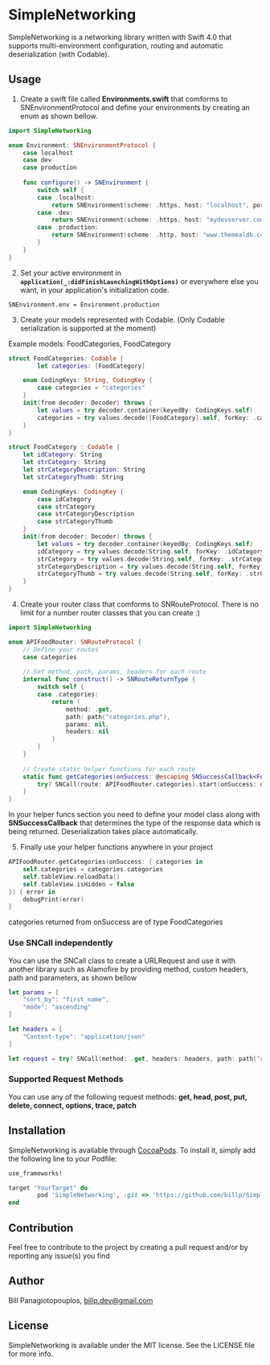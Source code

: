 # SimpleNetworking

SimpleNetworking is a networking library written with Swift 4.0 that supports multi-environment configuration, routing and automatic deserialization (with Codable).

## Usage

1. Create a swift file called **Environments.swift** that comforms to SNEnvironmentProtocol and define your environments by creating an enum as shown bellow. 

```swift
import SimpleNetworking

enum Environment: SNEnvironmentProtocol {
    case localhost
    case dev
    case production
    
    func configure() -> SNEnvironment {
        switch self {
        case .localhost:
            return SNEnvironment(scheme: .https, host: "localhost", port: 8080)
        case .dev:
            return SNEnvironment(scheme: .https, host: "mydevserver.com", suffix: path("v1"))
        case .production:
            return SNEnvironment(scheme: .http, host: "www.themealdb.com", suffix: path("api", "json", "v1", "1"))
        }
    }
}
```

2. Set your active environment in **`application(_:didFinishLaunchingWithOptions)`** or everywhere else you want, in your application's initialization code.

```
SNEnvironment.env = Environment.production
```

3. Create your models represented with Codable. (Only Codable serialization is supported at the moment)

Example models: FoodCategories, FoodCategory

```swift
struct FoodCategories: Codable {
    	let categories: [FoodCategory]

	enum CodingKeys: String, CodingKey {
		case categories = "categories"
	}
	init(from decoder: Decoder) throws {
		let values = try decoder.container(keyedBy: CodingKeys.self)
		categories = try values.decode([FoodCategory].self, forKey: .categories)
	}
}

struct FoodCategory : Codable {
	let idCategory: String
	let strCategory: String
	let strCategoryDescription: String
	let strCategoryThumb: String

	enum CodingKeys: CodingKey {
		case idCategory
		case strCategory
		case strCategoryDescription
		case strCategoryThumb
	}
	init(from decoder: Decoder) throws {
		let values = try decoder.container(keyedBy: CodingKeys.self)
		idCategory = try values.decode(String.self, forKey: .idCategory)
		strCategory = try values.decode(String.self, forKey: .strCategory)
		strCategoryDescription = try values.decode(String.self, forKey: .strCategoryDescription)
		strCategoryThumb = try values.decode(String.self, forKey: .strCategoryThumb)
	}
}

```

4. Create your router class that comforms to SNRouteProtocol. There is no limit for a number router classes that you can create :)

```swift
import SimpleNetworking

enum APIFoodRouter: SNRouteProtocol {
    // Define your routes
    case categories
    
    // Set method, path, params, headers for each route
    internal func construct() -> SNRouteReturnType {
        switch self {
        case .categories:
            return (
                method: .get,
                path: path("categories.php"),
                params: nil,
                headers: nil
            )
        }
    }
    
    // Create static helper functions for each route
    static func getCategories(onSuccess: @escaping SNSuccessCallback<FoodCategories>, onFailure: @escaping SNFailureCallback) {
        try? SNCall(route: APIFoodRouter.categories).start(onSuccess: onSuccess, onFailure: onFailure)
    }
}
```
In your helper funcs section you need to define your model class along with **SNSuccessCallback** that determines the type of the response data which is being returned. Deserialization takes place automatically.

5. Finally use your helper functions anywhere in your project
```swift
APIFoodRouter.getCategories(onSuccess: { categories in
    self.categories = categories.categories
    self.tableView.reloadData()
    self.tableView.isHidden = false
}) { error in
    debugPrint(error)
}
```

categories returned from onSuccess are of type FoodCategories

### Use SNCall independently

You can use the SNCall class to create a URLRequest and use it with another library such as Alamofire by providing method, custom headers, path and parameters, as shown bellow

```swift    
let params = [
    "sort_by": "first_name",
    "mode": "ascending"
]

let headers = [
    "Content-type": "application/json"
]

let request = try? SNCall(method: .get, headers: headers, path: path("users", "list"), params: params).asRequest()
```


### Supported Request Methods

You can use any of the following request methods: **get, head, post, put, delete, connect, options, trace, patch**

## Installation

SimpleNetworking is available through [CocoaPods](http://cocoapods.org). To install
it, simply add the following line to your Podfile:

```ruby
use_frameworks!

target "YourTarget" do
        pod 'SimpleNetworking', :git => 'https://github.com/billp/SimpleNetworking.git'
end
```

## Contribution

Feel free to contribute to the project by creating a pull request and/or by reporting any issue(s) you find

## Author

Bill Panagiotopouplos, billp.dev@gmail.com

## License

SimpleNetworking is available under the MIT license. See the LICENSE file for more info.
